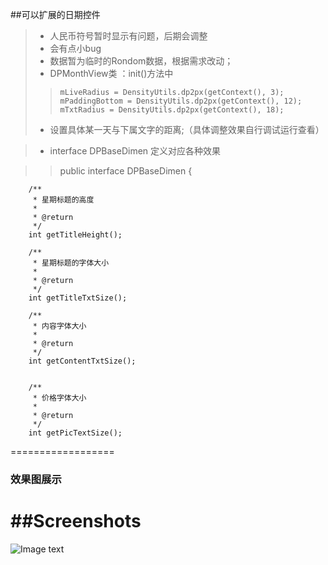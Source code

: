 
##可以扩展的日期控件
> *  人民币符号暂时显示有问题，后期会调整
> *  会有点小bug
> *  数据暂为临时的Rondom数据，根据需求改动；
> *  DPMonthView类 ：init()方法中 
>   >     mLiveRadius = DensityUtils.dp2px(getContext(), 3);  
>   >     mPaddingBottom = DensityUtils.dp2px(getContext(), 12);
>   > 	  mTxtRadius = DensityUtils.dp2px(getContext(), 18);
> *  设置具体某一天与下属文字的距离;（具体调整效果自行调试运行查看）

> *  interface DPBaseDimen 定义对应各种效果

>  >public interface DPBaseDimen {
    
    	/**
    	 * 星期标题的高度
    	 *
    	 * @return
    	 */
    	int getTitleHeight();
    
    	/**
    	 * 星期标题的字体大小
    	 *
    	 * @return
    	 */
    	int getTitleTxtSize();
    
    	/**
    	 * 内容字体大小
    	 *
    	 * @return
    	 */
    	int getContentTxtSize();
    
    
    	/**
    	 * 价格字体大小
    	 *
    	 * @return
    	 */
    	int getPicTextSize();
>  >



==================
### 效果图展示

##Screenshots 
=================

![Image text](https://raw.githubusercontent.com/KungFuteddy/CalendarView/master/Screenshot.png)